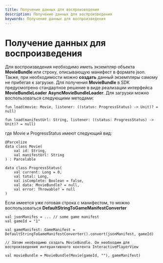 ```yaml
---
title: Получение данных для воспроизведения
description: Получение данных для воспроизведения
keywords: Получение данных для воспроизведения
---
```


# Получение данных для воспроизведения

Для воспроизведения необходимо иметь экземпляр объекта **MovieBundle** или строку, описывающую манифест в формате json. 
Также, при необходимости можно **создать** данный экземпляры самому не прибегая к загрузке. 
Для получения **MovieBundle** в SDK предусмотрено стандартное решение в виде реализации интерфейса 
**MovieBundleLoader** **AsyncMovieBundleLoader**. Для загрузки можно воспользоваться следующими методами:  
```
fun load(movie: Movie, listener: ((status: ProgressStatus) -> Unit)? = null)

fun load(manifestUrl: String, listener: ((status: ProgressStatus) -> Unit)? = null)
```

где Movie и ProgressStatus имеют следующий вид:
```
@Parcelize
data class Movie(
    val id: String,
    val manifestUrl: String
) : Parcelable

data class ProgressStatus(
    val current: Long = 0,
    val total: Long,
    val isComplete: Boolean = false,
    val data: MovieBundle? = null,
    val error: Throwable? = null
)
```

Если имеется уже готовая строка с манифестом, то можно воспользоваться **DefaultStringToGameManifestConverter**

```
val jsonManifes = ... // some game manifest
val gameId = "1"

val gameManifest: GameManifest = DefaultStringToGameManifestConverter().convert(jsonManifest, gameId)

// Затем необходимо создать MovieBundle. Он необходим для воспроизведения интерактивного контента InteractivePlayerView

val movieBundle = MovieBundle(Movie(gameId, ""), gameManifest)

```